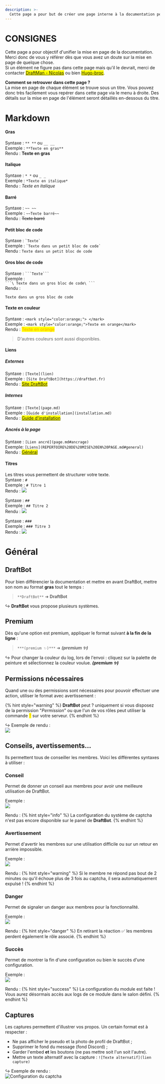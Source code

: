 ```yaml
---
description: >-
  Cette page a pour but de créer une page interne à la documentation permettant d'unifier la mise en page de la documentation.
---
```


# CONSIGNES
Cette page a pour objectif d'unifier la mise en page de la documentation. Merci donc de vous y référer dès que vous avez un doute sur la mise en page de quelque chose.\
Si un élément ne figure pas dans cette page mais qu'il le devrait, merci de contacter <mark style="color:orange;">[DraftMan - Nicolas](discord:/users/207190782673813504)</mark> ou bien <mark style="color:orange;">[Hugo-broc](discord:/users/667362944606273576)</mark>.

**Comment se retrouver dans cette page ?**\
La mise en page de chaque élément se trouve sous un titre. Vous pouvez donc très facilement vous repérer dans cette page via le menu à droite. Des détails sur la mise en page de l'élément seront détaillés en-dessous du titre.

# Markdown

#### Gras
Syntaxe : `** **` ou `__ __`\
Exemple : `**Texte en gras**`\
Rendu : **Texte en gras**

#### Italique
Syntaxe : `* *` ou `_ _`\
Exemple : `*Texte en italique*`\
Rendu : *Texte en italique*

#### Barré
Syntaxe : `~~ ~~`\
Exemple : `~~Texte barré~~`\
Rendu : ~~Texte barré~~

#### Petit bloc de code
Syntaxe : ``` `Texte` ```\
Exemple : ``` `Texte dans un petit bloc de code` ```\
Rendu : `Texte dans un petit bloc de code`

#### Gros bloc de code
Syntaxe : ` ```Texte``` `\
Exemple :\
` ```\
Texte dans un gros bloc de code\
``` `\
Rendu :
```
Texte dans un gros bloc de code
```

#### Texte en couleur
Syntaxe : `<mark style="color:orange;"> </mark>`\
Exemple : `<mark style="color:orange;">Texte en orange</mark>`\
Rendu : <mark style="color:orange;">Texte en orange</mark>
> D'autres couleurs sont aussi disponibles.

#### Liens
##### Externes
Syntaxe : `[Texte](lien)`\
Exemple : `[Site DraftBot](https://draftbot.fr)`\
Rendu : <mark style="color:blue;">[Site DraftBot](https://draftbot.fr)</mark>
##### Internes
Syntaxe : `[Texte](page.md)`\
Exemple : `[Guide d'installation](installation.md)`\
Rendu : <mark style="color:blue;">[Guide d'installation](installation.md)</mark>
##### Ancrés à la page
Syntaxe : `[Lien ancré](page.md#ancrage)`\
Exemple: `[Liens](REPERTOIRE%20DE%20MISE%20EN%20PAGE.md#general)`\
Rendu : <mark style="color:blue;">[Général](REPERTOIRE%20DE%20MISE%20EN%20PAGE.md#general)</mark>

#### Titres
Les titres vous permettent de structurer votre texte.\
Syntaxe : `# `\
Exemple : `# Titre 1`\
Rendu : ![](.gitbook/assets/repertoire-mep/#%20Titre%201.png)

Syntaxe : `## `\
Exemple : `## Titre 2`\
Rendu : ![](.gitbook/assets/repertoire-mep/#%20Titre%202.png)

Syntaxe : `### `\
Exemple : `### Titre 3`\
Rendu : ![](.gitbook/assets/repertoire-mep/#%20Titre%203.png)

# Général

## DraftBot
Pour bien différencier la documentation et mettre en avant DraftBot, mettre son nom au format **gras** tout le temps :
> `**DraftBot**` ➜ **DraftBot**

↪️ **DraftBot** vous propose plusieurs systèmes.

## Premium
Dès qu'une option est premium, appliquer le format suivant **à la fin de la ligne** :
> `***(premium ✨)***` ➜ ***(premium ✨)***

↪️ Pour changer la couleur du log, lors de l'envoi : cliquez sur la palette de peinture et sélectionnez la couleur voulue. ***(premium ✨)***

## Permissions nécessaires
Quand une ou des permissions sont nécessaires pour pouvoir effectuer une action, utiliser le format avec avertissement :

{% hint style="warning" %}
**DraftBot** peut ? uniquement si vous disposez de la permission "*Permission*" ou que l'un de vos rôles peut utiliser la commande <mark style="color:orange;">?</mark> sur votre serveur.
{% endhint %}

↪️ Exemple de rendu :\
![](.gitbook/assets/repertoire-mep/code_permissions-n%C3%A9cessaires.png)


## Conseils, avertissements...
Ils permettent tous de conseiller les membres. Voici les différentes syntaxes à utiliser :
### Conseil
Permet de donner un conseil aux membres pour avoir une meilleure utilisation de DraftBot.

Exemple :\
![](.gitbook/assets/repertoire-mep/code_hint_conseil.png)

Rendu :
{% hint style="info" %}
La configuration du système de captcha n'est pas encore disponible sur le panel de **DraftBot**.
{% endhint %}

### Avertissement
Permet d'avertir les membres sur une utilisation difficile ou sur un retour en arrière impossible.

Exemple :\
![](.gitbook/assets/repertoire-mep/code_hint_avertissement.png)

Rendu :
{% hint style="warning" %}
Si le membre ne répond pas bout de 2 minutes ou qu'il échoue plus de 3 fois au captcha, il sera automatiquement expulsé !
{% endhint %}

### Danger
Permet de signaler un danger aux membres pour la fonctionnalité.

Exemple :\
![](.gitbook/assets/repertoire-mep/code_hint_danger.png)

Rendu :
{% hint style="danger" %}
En retirant la réaction ✅ les membres perdent également le rôle associé.
{% endhint %}

### Succès
Permet de montrer la fin d'une configuration ou bien le succès d'une configuration.

Exemple :\
![](.gitbook/assets/repertoire-mep/code_hint_succes.png)

Rendu :
{% hint style="success" %}
La configuration du module est faite ! Vous aurez désormais accès aux logs de ce module dans le salon défini.
{% endhint %}




## Captures
Les captures permettent d'illustrer vos propos. Un certain format est à respecter :
- Ne pas afficher le pseudo et la photo de profil de DraftBot ;
- Supprimer le fond du message (fond Discord) ;
- Garder l'embed **et** les boutons (ne pas mettre soit l'un soit l'autre).
- Mettre un texte alternatif avec la capture : `![Texte alternatif](lien capture)`

↪️ Exemple de rendu :\
![Configuration du captcha](.gitbook/assets/captcha/view.png)